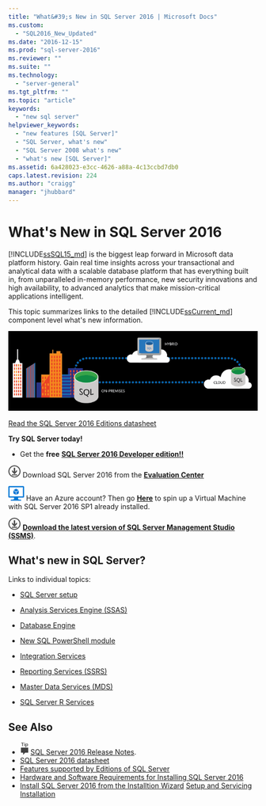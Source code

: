 ```yaml
---
title: "What&#39;s New in SQL Server 2016 | Microsoft Docs"
ms.custom: 
  - "SQL2016_New_Updated"
ms.date: "2016-12-15"
ms.prod: "sql-server-2016"
ms.reviewer: ""
ms.suite: ""
ms.technology: 
  - "server-general"
ms.tgt_pltfrm: ""
ms.topic: "article"
keywords: 
  - "new sql server"
helpviewer_keywords: 
  - "new features [SQL Server]"
  - "SQL Server, what's new"
  - "SQL Server 2008 what's new"
  - "what's new [SQL Server]"
ms.assetid: 6a428023-e3cc-4626-a88a-4c13ccbd7db0
caps.latest.revision: 224
ms.author: "craigg"
manager: "jhubbard"
---
```

# What&#39;s New in SQL Server 2016
 [!INCLUDE[ssSQL15_md](../analysis-services/powershell/includes/sssql15-md.md)] is the biggest leap forward in Microsoft data platform history. Gain real time insights across your transactional and analytical data with a scalable database platform that has everything built in, from unparalleled in-memory performance, new security innovations and high availability, to advanced analytics that make mission-critical applications intelligent.
 
 This topic summarizes links to the detailed [!INCLUDE[ssCurrent_md](../advanced-analytics/r-services/includes/sscurrent-md.md)] component level what's new information.   
 
  ![SQL Server 2016](../sql-server/media/sql-server-2016.png) 
 
[Read the SQL Server 2016 Editions datasheet](http://download.microsoft.com/download/8/A/2/8A2BC8C5-BBA0-4A9C-90BC-AC957D3454D9/SQL_Server_2016_Editions_datasheet.pdf)
 
    
 **Try SQL Server today!**    
 - Get the **free** [**SQL Server 2016 Developer edition!!**](https://www.microsoft.com/en-us/cloud-platform/sql-server-editions-developers)
 
 
[![Download from Evaluation Center](../analysis-services/media/download.png)](https://www.microsoft.com/en-us/evalcenter/evaluate-sql-server-2016) Download SQL Server 2016 from the **[Evaluation Center](https://www.microsoft.com/en-us/evalcenter/evaluate-sql-server-2016)** 
    
[![Azure Virtual Machine small](../analysis-services/media/azure-virtual-machine-small.png)](https://azure.microsoft.com/en-us/marketplace/partners/microsoft/sqlserver2016sp1standardwindowsserver2016/) Have an Azure account?  Then go **[Here](https://azure.microsoft.com/en-us/marketplace/partners/microsoft/sqlserver2016sp1standardwindowsserver2016/)** to spin up a Virtual Machine with SQL Server 2016 SP1 already installed.  

 [![Download from Evaluation Center](../analysis-services/media/download.png)](https://msdn.microsoft.com/library/mt238290.aspx) [**Download the latest version of SQL Server Management Studio (SSMS)**](https://msdn.microsoft.com/library/mt238290.aspx).   

    
 ## What's new in SQL Server?
Links to individual topics:
 
 - [SQL Server setup](../database-engine/install/windows/installation-for-sql-server-2016.md)   
  
 - [Analysis Services Engine (SSAS)](../analysis-services/what-s-new-in-analysis-services.md)  
  
 - [Database Engine](../database-engine/configure/windows/what-s-new-in-sql-server-2016-database-engine.md)

 - [New SQL PowerShell module](https://blogs.technet.microsoft.com/dataplatforminsider/2016/06/30/sql-powershell-july-2016-update/)
 
 - [Integration Services](../integration-services/what-s-new-in-integration-services-in-sql-server-2016.md)    
  
 - [Reporting Services (SSRS)](https://msdn.microsoft.com/library/ms170438.aspx)   
  
 - [Master Data Services &#40;MDS&#41;](../master-data-services/what-s-new-in-master-data-services-mds.md)    
       
 - [SQL Server R Services](../advanced-analytics/r-services/what-s-new-in-sql-server-r-services.md)    
      
  
    
## See Also    
 + [![Release Notes](../analysis-services/instances/install/windows/media/ssrs-fyi-note.png)](../Topic/SQL%20Server%202016%20Release%20Notes.md)  [SQL Server 2016 Release Notes](../sql-server/sql-server-2016-release-notes.md). 
+ [SQL Server 2016 datasheet](http://download.microsoft.com/download/C/5/3/C53C3AEF-653C-4598-8721-D522E8AC6A3A/SQL_Server_2016_Everything_Built-In_Datasheet_EN_US.pdf)
+ [Features supported by Editions of SQL Server](https://msdn.microsoft.com/library/cc645993.aspx)
 + [Hardware and Software Requirements for Installing SQL Server 2016](../sql-server/install/hardware-and-software-requirements-for-installing-sql-server.md)
 + [Install SQL Server 2016 from the Installtion Wizard](../database-engine/install/windows/install-sql-server-from-the-installation-wizard-setup.md)
 [Setup and Servicing Installation](http://msdn.microsoft.com/library/6df72a78-6b36-4bc1-948e-04b4ebe46094)    